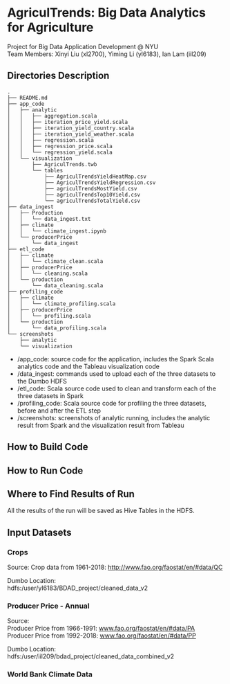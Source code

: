 # AgriculTrends: Big Data Analytics for Agriculture

Project for Big Data Application Development @ NYU  
Team Members: Xinyi Liu (xl2700), Yiming Li (yl6183), Ian Lam (iil209)

## Directories Description

```
.
├── README.md
├── app_code
│   ├── analytic
│   │   ├── aggregation.scala
│   │   ├── iteration_price_yield.scala
│   │   ├── iteration_yield_country.scala
│   │   ├── iteration_yield_weather.scala
│   │   ├── regression.scala
│   │   ├── regression_price.scala
│   │   └── regression_yield.scala
│   └── visualization
│       ├── AgriculTrends.twb
│       └── tables
│           ├── AgriculTrendsYieldHeatMap.csv
│           ├── AgriculTrendsYieldRegression.csv
│           ├── agriculTrendsMostYield.csv
│           ├── agriculTrendsTop10Yield.csv
│           └── agriculTrendsTotalYield.csv
├── data_ingest
│   ├── Production
│   │   └── data_ingest.txt
│   ├── climate
│   │   └── climate_ingest.ipynb
│   └── producerPrice
│       └── data_ingest
├── etl_code
│   ├── climate
│   │   └── climate_clean.scala
│   ├── producerPrice
│   │   └── cleaning.scala
│   └── production
│       └── data_cleaning.scala
├── profiling_code
│   ├── climate
│   │   └── climate_profiling.scala
│   ├── producerPrice
│   │   └── profiling.scala
│   └── production
│       └── data_profiling.scala
└── screenshots
    ├── analytic
    └── visualization
```
* /app_code: source code for the application, includes the Spark Scala analytics code and the Tableau visualization code
* /data_ingest: commands used to upload each of the three datasets to the Dumbo HDFS
* /etl_code: Scala source code used to clean and transform each of the three datasets in Spark
* /profiling_code: Scala source code for profiling the three datasets, before and after the ETL step
* /screenshots: screenshots of analytic running, includes the analytic result from Spark and the visualization result from Tableau

## How to Build Code

## How to Run Code

## Where to Find Results of Run
All the results of the run will be saved as Hive Tables in the HDFS.

## Input Datasets
### Crops
Source:
Crop data from 1961-2018: http://www.fao.org/faostat/en/#data/QC

Dumbo Location:  
hdfs:/user/yl6183/BDAD_project/cleaned_data_v2
### Producer Price - Annual
Source:  
Producer Price from 1966-1991: www.fao.org/faostat/en/#data/PA  
Producer Price from 1992-2018: www.fao.org/faostat/en/#data/PP

Dumbo Location:  
hdfs:/user/iil209/bdad_project/cleaned_data_combined_v2

### World Bank Climate Data
